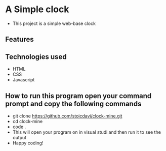 # A Simple clock
- This project is a simple web-base clock

## Features

## Technologies used
- HTML
- CSS
- Javascript

## How to run this program open your command prompt and copy the following commands
- git clone https://github.com/stoicdavi/clock-mine.git
- cd clock-mine
- code .
- This will open your program on in visual studi and then run it to see the output
- Happy coding!
